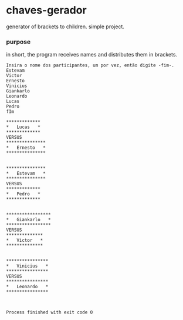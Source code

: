 # chaves-gerador
generator of brackets to children. simple project.

### purpose
in short, the program receives names and distributes them in brackets.
```
Insira o nome dos participantes, um por vez, então digite -fim-.
Estevam
Victor
Ernesto
Vinicius
Giankarlo
Leonardo
Lucas
Pedro
fIm

*************
*   Lucas   *
*************
VERSUS
***************
*   Ernesto   *
***************


***************
*   Estevam   *
***************
VERSUS
*************
*   Pedro   *
*************


*****************
*   Giankarlo   *
*****************
VERSUS
**************
*   Victor   *
**************


****************
*   Vinicius   *
****************
VERSUS
****************
*   Leonardo   *
****************



Process finished with exit code 0
```
